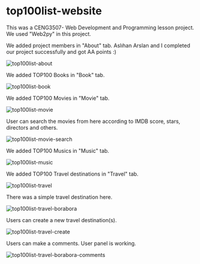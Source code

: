 # top100list-website
This was a CENG3507- Web Development and Programming lesson project. We used "Web2py" in this project. 


We added project members in "About" tab. Aslıhan Arslan and I completed our project successfully and got AA points :) 

![top100list-about](https://cloud.githubusercontent.com/assets/10771038/22217718/d1759c14-e1ac-11e6-835e-7bf8cf37e10d.png)

We added TOP100 Books in "Book" tab.

![top100list-book](https://cloud.githubusercontent.com/assets/10771038/22217715/cf3c9222-e1ac-11e6-8ff6-b21b60fbbf02.png)

We added TOP100 Movies in "Movie" tab.

![top100list-movie](https://cloud.githubusercontent.com/assets/10771038/22217720/d216d3b8-e1ac-11e6-8346-63aee66b84b0.png)

User can search the movies from here according to IMDB score, stars, directors and others.

![top100list-movie-search](https://cloud.githubusercontent.com/assets/10771038/22217714/ce7bce70-e1ac-11e6-8bb9-d0eb01d219eb.png)

We added TOP100 Musics in "Music" tab.

![top100list-music](https://cloud.githubusercontent.com/assets/10771038/22217712/cd886546-e1ac-11e6-8930-43e40828ae12.png)

We added TOP100 Travel destinations in "Travel" tab.

![top100list-travel](https://cloud.githubusercontent.com/assets/10771038/22217711/cd807e3a-e1ac-11e6-8645-40dc53562050.png)

There was a simple travel destination here. 

![top100list-travel-borabora](https://cloud.githubusercontent.com/assets/10771038/22217709/cd6e373e-e1ac-11e6-8217-27679a3e52ca.png)

Users can create a new travel destination(s).

![top100list-travel-create](https://cloud.githubusercontent.com/assets/10771038/22217710/cd7378d4-e1ac-11e6-828a-ada1305878b8.png)

Users can make a comments. User panel is working.

![top100list-travel-borabora-comments](https://cloud.githubusercontent.com/assets/10771038/22217708/cd4bbb6e-e1ac-11e6-8666-dbf74bd66451.png)
